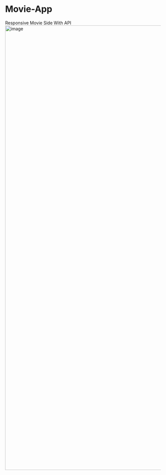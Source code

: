 # Movie-App
Responsive Movie Side With API
<img width="1436" alt="image" src="https://user-images.githubusercontent.com/99492479/173141285-ecc531b4-1263-42e8-a5c4-6bac2ea0fd7d.png">
